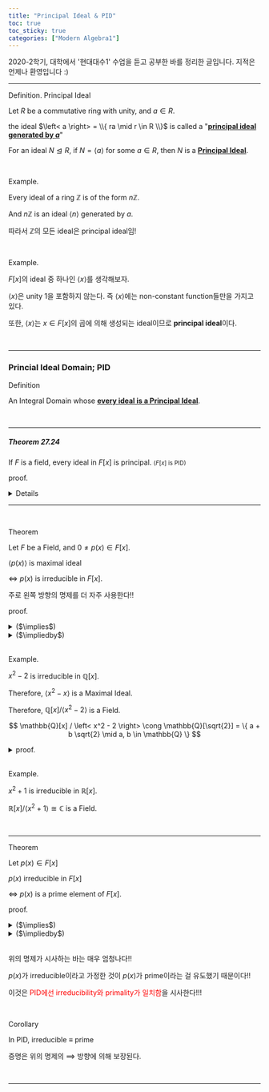 ```yaml
---
title: "Principal Ideal & PID"
toc: true
toc_sticky: true
categories: ["Modern Algebra1"]
---
```



2020-2학기, 대학에서 '현대대수1' 수업을 듣고 공부한 바를 정리한 글입니다. 지적은 언제나 환영입니다 :)

<hr>

<span class="statement-title">Definition.</span> Principal Ideal<br>

<div class="statement" markdown="1">

Let $R$ be a commutative ring with unity, and $a \in R$.

the ideal $\left< a \right> = \\{ ra \mid r \in R \\}$ is called a "**<u>principal ideal generated by $a$</u>**"

For an ideal $N \trianglelefteq R$, if $N = \left< a \right>$ for some $a \in R$, then $N$ is a **<u>Principal Ideal</u>**.

</div>

<br>

<span class="statement-title">Example.</span><br>

Every ideal of a ring $\mathbb{Z}$ is of the form $n\mathbb{Z}$.

And $n\mathbb{Z}$ is an ideal $\left< n \right>$ generated by $a$.

따라서 $\mathbb{Z}$의 모든 ideal은 principal ideal임!

<br>

<span class="statement-title">Example.</span><br>

$F[x]$의 ideal 중 하나인 $\left< x \right>$를 생각해보자.

$\left< x \right>$은 unity $1$을 포함하지 않는다. 즉 $\left< x \right>$에는 non-constant function들만을 가지고 있다.

또한, $\left< x \right>$는 $x \in F[x]$의 곱에 의해 생성되는 ideal이므로 **principal ideal**이다.

<br>
<hr>

### Princial Ideal Domain; PID

<span class="statement-title">Definition</span><br>
<div class="statement" markdown="1">

An Integral Domain whose **<u>every ideal is a Principal Ideal</u>**.

</div>

<br>
<hr>

##### Theorem 27.24

<div class="statement" markdown="1">

If $F$ is a field, every ideal in $F[x]$ is principal. <small>($F[x]$ is PID)</small>

</div>

<span class="statement-title">proof.</span><br>

<details>
<div class="math-statement" markdown="1">

Let $N \trianglelefteq F[x]$.

**(Case 1)**

If $N = \\{ 0 \\}$, then $N = \left< 0 \right>$.


<br>

Supp. $N \ne 0$, and let $g(x) \ne 0 \in N$ with **<u>minimal degree</u>** in $N$.

**(Case 2)** $\deg g(x) = 0$

Then, $g(x) \in F$ is a constant function. 그리고 $N$이 group이므로 $N$은 상수함수들의 집합이다. 따라서 $N = \left< 1 \right>$

따라서 Ideal인 $N$에 대해 $1 \in N$이므로 앞에서 보인 정리에 의해 $N = F[x]$이다.

<div class="statement" markdown="1">

($N = F[x]$이라는게 말이 되나 근데??)

ㄴ Yes! 잘 생각해보니까 말이 된다. ideal $N$을 애초에 $F[x]$로 잡으면 $N = F[x]$가 된다.

Q. 그런데 $\left< 1 \right> = F[x]$인 걸까?

A. Principal Ideal인 $\left< 1 \right>$을 cyclic group의 notation과 헷갈린 것 같다.

$\left< 1 \right>$는

$$
\left< 1 \right> = \{ f(x) \cdot 1 \mid f(x) \in F[x] \}
$$

이므로 $\left< 1 \right> = F[x]$가 된다.

</div>

<br>

**(Case 3)** $\deg g(x) \ge 1$

let $\forall \; f(x) \in N$.

then, by "Division Algorithm" $f(x) = g(x) q(x) + r(x)$ where $r(x) = 0$ or $\deg r(x) < \deg g(x)$.

$f(x), g(x) \in N$이므로 ideal $N$의 정의에 따라 $f(x) - g(x)q(x) = r(x) \in N$이다. <br>
($q(x) \in F[x]$에 대해 $N \cdot q(x) \subseteq N$이다. 따라서 $g(x) q(x) \in N$이다.)

$g(x)$는 정의상 $N$의 non-zero minimal degree elt이므로 $r(x) \in N$라면, $r(x) = 0$이 되어야 한다.

따라서 $f(x) = g(x) q(x)$이고, 이것은 $N = \left< g(x) \right>$를 의미한다.

</div>
</details>

<hr>
<br>

<span class="statement-title">Theorem </span><br>

<div class="statement" markdown="1">

Let $F$ be a Field, and $0 \ne p(x) \in F[x]$.

$\left< p(x) \right>$ is maximal ideal

$\iff$ $p(x)$ is irreducible in $F[x]$.

</div>

주로 왼쪽 방향의 명제를 더 자주 사용한다!!

<span class="statement-title">proof.</span><br>
<details>
<summary>($\implies$)</summary>
<div class="math-statement" markdown="1">

Supp. $\left< p(x) \right>$ is a Maximal Ideal.

Assume that $p(x)$ is reducible, then

$\implies$ $p(x) = f(x)g(x)$ for some $f(x), g(x) \in F[x]$

$\implies$ $\left< p(x) \right> < \left< f(x) \right> \trianglelefteq F[x]$

Since $\left< p(x) \right>$ is a Maximal Ideal, $\left< f(x) \right> = F[x] = \left< 1 \right>$

Thus, $f(x) = 1$. This is contradict to our assumption of $p(x)$ is reducible.

$\therefore$ $p(x)$ is **irreducible**. $\blacksquare$

</div>
</details>

<details>
<summary>($\impliedby$)</summary>
<div class="math-statement" markdown="1">

Supp. $p(x)$ is irreducible.

(Goal) $\left< p(x) \right>$ is Maxiaml element.

Let assume there is a bigger ideal $\left< g(x) \right>$.

$$
\left< p(x) \right> < \left< g(x) \right> \trianglelefteq F[x]
$$

Then, $p(x) \in \left< g(x) \right>$.

This means $p(x) = g(x) \cdot h(x)$ for some $h(x) \in F[x]$.

Sine $p(x)$ is irreducible, $g(x)$ or $h(x)$ is an unit.

**(Case 1)** If $h(x)$ is an unit, then $\left< p(x) \right> = \left< g(x) \right>$.

This contradicts to $\left< p(x) \right> < \left< g(x) \right>$.

**(Case 2)** Therefore $g(x)$ is a unit, then this means $1 \in \left< g(x) \right>$ and  $\left< g(x) \right> = \left< 1 \right> = F[x]$.

This means $\left< p(x) \right>$ is a Maximal Ideal. $\blacksquare$

</div>
</details>

<br>

<span class="statement-title">Example.</span><br>

$x^2 - 2$ is irreducible in $\mathbb{Q}[x]$.

Therefore, $\left< x^2 - x\right>$ is a Maximal Ideal.

Therefore, $\mathbb{Q}[x] / \left< x^2 - 2 \right>$ is a Field.

$$
\mathbb{Q}[x] / \left< x^2 - 2 \right> \cong \mathbb{Q}[\sqrt{2}] = \{ a + b \sqrt{2} \mid a, b \in \mathbb{Q} \}
$$

<details>
<summary>proof.</summary>
<div class="math-statement" markdown="1">

Define an evaluation homomorphism $\phi_{\sqrt{2}}$

$$
\begin{aligned}
    \phi_{\sqrt{2}}: \mathbb{Q}[x] &\longrightarrow \mathbb{Q}[\sqrt{2}]\\
    f(x) &\longmapsto f(\sqrt{2})
\end{aligned}
$$

(1) $\phi_{\sqrt{2}}$ is a homomorphism.

생-략

(2) $\phi_{\sqrt{2}}$ is onto

for $a+b\sqrt{2} \in \mathbb{[\sqrt{2}]}$, there exist an inverse image.

for example $a+bx \in \mathbb{Q}[x]$ is one of it.

<br>

(Claim) $\ker \phi = \left< x^2 - 2 \right>$.

Since $(\sqrt{2})^2 - 2 = 0$, $\left< x^2 - 2 \right> \subseteq \ker \phi$

For $p(x) \in \ker \phi$, $p(\sqrt{2}) = 0$ and $p(-\sqrt{2}) = 0$.

And also $p(x)$ have rational coefficients, therefore $(x^2 - 2) \mid p(x)$.

This means $p(x) \in \left< x^2 - 2 \right>$.

$\implies$ $\ker \phi \subseteq \left< x^2 - 2 \right>$.

$\therefore \ker \phi = \left< x^2 - 2 \right>$.

By FHT,

$$
\begin{aligned}
\mathbb{Q}[x] / \ker \phi &\cong \phi[\mathbb{Q}[x]] \\
\mathbb{Q}[x] / \left< x^2 - 2 \right> &\cong \mathbb{Q}[\sqrt{2}]
\end{aligned}
$$

$\blacksquare$
</div>
</details>

<br>

<span class="statement-title">Example.</span><br>

$x^2 + 1$ is irreducible in $\mathbb{R}[x]$.

$\mathbb{R}[x] / \left< x^2 + 1 \right> \cong \mathbb{C}$ is a Field.


<br>
<hr>

<span class="statement-title">Theorem</span><br>

<div class="statement" markdown="1">

Let $p(x) \in F[x]$

$p(x)$ irreducible in $F[x]$

$\iff$ $p(x)$ is a prime element of $F[x]$.

</div>

<span class="statement-title">proof.</span><br>
<details>
<summary>($\implies$)</summary>
<div class="math-statement" markdown="1">

Let $p(x)$ be a irreducible in $F[x]$.

By Theorem above, $\left< p(x) \right>$ is a Maximal Ideal.

By [Theorem of Maximal Ideal]({{"2020/12/27/maximal-and-prime-ideal.html#maximal-ideal-implies-prime-ideal" | relative_url}}),  $\left< p(x) \right>$ is a Prime Ideal.

$\implies$ $p(x)$ is a Prime element.

<div class="statement" markdown="1">

(보충) [Thm 27.24]({{"2020/12/27/principal-ideal.html#theorem-2724" | relative_url}})에서 우리는 Field에서 유도되는 ideal은 모두 principal임을 보였다. 따라서 $F[x]$는 **<u>PID</u>**가 된다.

이때, PID에서 만족하는 성질 중 하나는 "Prime Ideals are generated by Prime elements"라는 것이다.<sup>[1](https://mathworld.wolfram.com/PrimeIdeal.html)</sup> 즉, $\left< p(x) \right>$가 Prime Ideal임을 확인한다면, $\left< p(x) \right>$를 생성하는 $p(x)$라는 Prime element가 있음을 알 수 있다.

그래서 사실 $\implies$ 방향 명제를 증명하는 과정에서 "Prime Ideals are generated by Prime elements" 명제를 증명할 필요가 있다.

<br>

<span class="statement-title">proof.</span> "Every Principal Prime Ideal is generated by a Prime element"<br>

Let $F$ be a PID, and $I \trianglelefteq F$ be a Prime Ideal.

Since $I \in \textrm{PID} = F$, $I = \left< a \right>$ for some $a \in F$.

Since $I$ is a Prime Ideal,

if $nm \in I$, then $n \in I$ or $m \in I$.

<br>

(Check) $a \mid nm$ implies $a \mid n$ or $a \mid m$.

Let $nm \in I$, then $a \mid nm$ ($\because I = \left< a \right>$)

- if $n \in I$, then $a \mid n$.
- if $m \in I$, then $a \mid m$.

Therefore, $a$ is a Prime element, and Every Principal Prime Ideal is generated by a Prime element. $\blacksquare$

</div>

</div>
</details>

<details>
<summary>($\impliedby$)</summary>
<div class="math-statement" markdown="1">
In General, a Prime element is Irreducible. [Theorem]({{"2020/12/27/Prime-Irreducible-Element.html#theorem-prime---irreducible" | relative_url}})
</div>
</details>

<br>

위의 명제가 시사하는 바는 매우 엄청나다!!

$p(x)$가 irreducible이라고 가정한 것이 $p(x)$가 prime이라는 걸 유도했기 때문이다!!

이것은 <span style="color:red">PID에선 irreducibility와 primality가 일치함</span>을 시사한다!!!

<br>

<span class="statement-title">Corollary</span><br>

<div class="statement" markdown="1">

In PID, irreducible $\equiv$ prime

</div>

증명은 위의 명제의 $\implies$ 방향에 의해 보장된다.

<br>
<hr>

